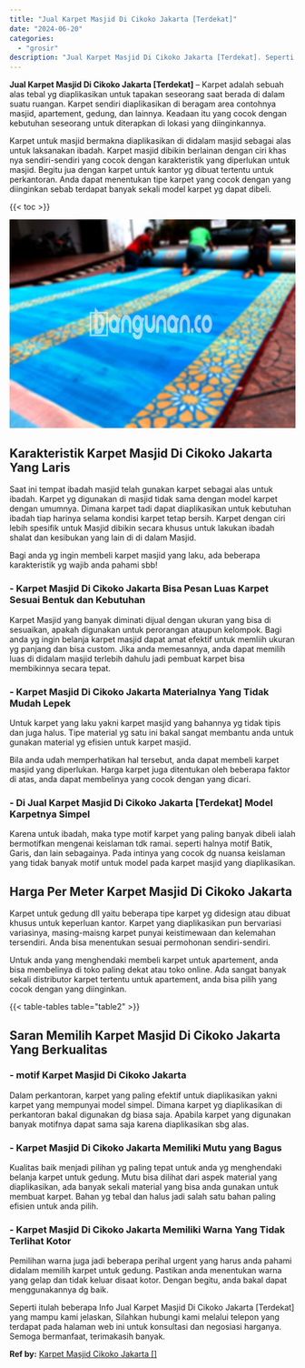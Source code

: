 ```yaml
---
title: "Jual Karpet Masjid Di Cikoko Jakarta [Terdekat]"
date: "2024-06-20"
categories: 
  - "grosir"
description: "Jual Karpet Masjid Di Cikoko Jakarta [Terdekat]. Seperti itulah beberapa Info Jual Karpet Masjid Di Cikoko Jakarta [Terdekat] yang mampu kami jelaskan, Sil..."
---
```


**Jual Karpet Masjid Di Cikoko Jakarta \[Terdekat\]** – Karpet adalah sebuah alas tebal yg diaplikasikan untuk tapakan seseorang saat berada di dalam suatu ruangan. Karpet sendiri diaplikasikan di beragam area contohnya masjid, apartement, gedung, dan lainnya. Keadaan itu yang cocok dengan kebutuhan seseorang untuk diterapkan di lokasi yang diinginkannya.

Karpet untuk masjid bermakna diaplikasikan di didalam masjid sebagai alas untuk laksanakan ibadah. Karpet masjid dibikin berlainan dengan ciri khas nya sendiri-sendiri yang cocok dengan karakteristik yang diperlukan untuk masjid. Begitu jua dengan karpet untuk kantor yg dibuat tertentu untuk perkantoran. Anda dapat menentukan tipe karpet yang cocok dengan yang diinginkan sebab terdapat banyak sekali model karpet yg dapat dibeli.

{{< toc >}}

![Jual Karpet Masjid Di Cikoko Jakarta [Terdekat]](/images/grosir-karpet-murah-32.png)

## Karakteristik Karpet Masjid Di Cikoko Jakarta Yang Laris

Saat ini tempat ibadah masjid telah gunakan karpet sebagai alas untuk ibadah. Karpet yg digunakan di masjid tidak sama dengan model karpet dengan umumnya. Dimana karpet tadi dapat diaplikasikan untuk kebutuhan ibadah tiap harinya selama kondisi karpet tetap bersih. Karpet dengan ciri lebih spesifik untuk Masjid dibikin secara khusus untuk lakukan ibadah shalat dan kesibukan yang lain di di dalam Masjid.

Bagi anda yg ingin membeli karpet masjid yang laku, ada beberapa karakteristik yg wajib anda pahami sbb!

### \- Karpet Masjid Di Cikoko Jakarta Bisa Pesan Luas Karpet Sesuai Bentuk dan Kebutuhan

Karpet Masjid yang banyak diminati dijual dengan ukuran yang bisa di sesuaikan, apakah digunakan untuk perorangan ataupun kelompok. Bagi anda yg ingin belanja karpet masjid dapat amat efektif untuk memliih ukuran yg panjang dan bisa custom. Jika anda memesannya, anda dapat memilih luas di didalam masjid terlebih dahulu jadi pembuat karpet bisa membikinnya secara tepat.

### \- Karpet Masjid Di Cikoko Jakarta Materialnya Yang Tidak Mudah Lepek

Untuk karpet yang laku yakni karpet masjid yang bahannya yg tidak tipis dan juga halus. Tipe material yg satu ini bakal sangat membantu anda untuk gunakan material yg efisien untuk karpet masjid.

Bila anda udah memperhatikan hal tersebut, anda dapat membeli karpet masjid yang diperlukan. Harga karpet juga ditentukan oleh beberapa faktor di atas, anda dapat membelinya yang cocok dengan yang dicari.

### \- Di Jual Karpet Masjid Di Cikoko Jakarta \[Terdekat\] Model Karpetnya Simpel

Karena untuk ibadah, maka type motif karpet yang paling banyak dibeli ialah bermotifkan mengenai keislaman tdk ramai. seperti halnya motif Batik, Garis, dan lain sebagainya. Pada intinya yang cocok dg nuansa keislaman yang tidak banyak motif untuk model pada karpet masjid yang diaplikasikan.

## Harga Per Meter Karpet Masjid Di Cikoko Jakarta

Karpet untuk gedung dll yaitu beberapa tipe karpet yg didesign atau dibuat khusus untuk keperluan kantor. Karpet yang diaplikasikan pun bervariasi variasinya, masing-maisng karpet punyai keistimewaan dan kelemahan tersendiri. Anda bisa menentukan sesuai permohonan sendiri-sendiri.

Untuk anda yang menghendaki membeli karpet untuk apartement, anda bisa membelinya di toko paling dekat atau toko online. Ada sangat banyak sekali distributor karpet tertentu untuk apartement, anda bisa pilih yang cocok dengan yang diinginkan.

{{< table-tables table="table2" >}}

## Saran Memilih Karpet Masjid Di Cikoko Jakarta Yang Berkualitas

### \- motif Karpet Masjid Di Cikoko Jakarta

Dalam perkantoran, karpet yang paling efektif untuk diaplikasikan yakni karpet yang mempunyai model simpel. Dimana karpet yg diaplikasikan di perkantoran bakal digunakan dg biasa saja. Apabila karpet yang digunakan banyak motifnya dapat sama saja karena diaplikasikan sbg alas.

### \- Karpet Masjid Di Cikoko Jakarta Memiliki Mutu yang Bagus

Kualitas baik menjadi pilihan yg paling tepat untuk anda yg menghendaki belanja karpet untuk gedung. Mutu bisa dilihat dari aspek material yang diaplikasikan, ada banyak sekali material yang bisa anda gunakan untuk membuat karpet. Bahan yg tebal dan halus jadi salah satu bahan paling efisien untuk anda pilih.

### \- Karpet Masjid Di Cikoko Jakarta Memiliki Warna Yang Tidak Terlihat Kotor

Pemilihan warna juga jadi beberapa perihal urgent yang harus anda pahami didalam memilih karpet untuk gedung. Pastikan anda menentukan warna yang gelap dan tidak keluar disaat kotor. Dengan begitu, anda bakal dapat menggunakannya dg baik.

Seperti itulah beberapa Info Jual Karpet Masjid Di Cikoko Jakarta \[Terdekat\] yang mampu kami jelaskan, Silahkan hubungi kami melalui telepon yang terdapat pada halaman web ini untuk konsultasi dan negosiasi harganya. Semoga bermanfaat, terimakasih banyak.

**Ref by:**  [Karpet Masjid Cikoko Jakarta []](https://id.wikipedia.org/wiki/Karpet)
